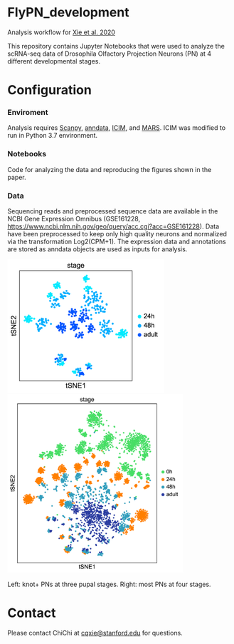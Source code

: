 # FlyPN_development
Analysis workflow for [Xie et al. 2020](https://www.biorxiv.org/content/10.1101/2020.09.24.312397v1.full)

This repository contains Jupyter Notebooks that were used to analyze the scRNA-seq data of Drosophila Olfactory Projection Neurons (PN) at 4 different developmental stages.

# Configuration
### Enviroment
Analysis requires [Scanpy](https://scanpy.readthedocs.io/en/stable/), [anndata](https://anndata.readthedocs.io/en/stable/anndata.AnnData.html), [ICIM](https://github.com/felixhorns/FlyPN), and [MARS](https://github.com/snap-stanford/mars). ICIM was modified to run in Python 3.7 environment.

### Notebooks
Code for analyzing the data and reproducing the figures shown in the paper.

### Data
Sequencing reads and preprocessed sequence data are available in the NCBI Gene Expression Omnibus (GSE161228, https://www.ncbi.nlm.nih.gov/geo/query/acc.cgi?acc=GSE161228).
Data have been preprocessed to keep only high quality neurons and normalized via the transformation Log2(CPM+1). The expression data and annotations are stored as anndata objects are used as inputs for analysis.

<p float="left">
  <img src="Figure/kn_PN_stage.png" height=300 /> 
  <img src="Figure/most_PN_stage.png" height=400/> 
</p>
Left: knot+ PNs at three pupal stages. Right: most PNs at four stages.

# Contact
Please contact ChiChi at cqxie@stanford.edu for questions.
